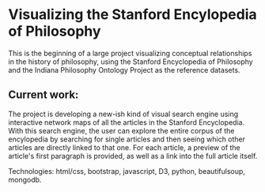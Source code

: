 # Visualizing the Stanford Encylopedia of Philosophy
This is the beginning of a large project visualizing conceptual relationships in the history of philosophy, using the Stanford Encyclopedia of Philosophy and the Indiana Philosophy Ontology Project as the reference datasets. 

## Current work:
The project is developing a new-ish kind of visual search engine using interactive network maps of all the articles in the Stanford Encyclopedia. With this search engine, the user can explore the entire corpus of the encylopedia by searching for single articles and then seeing which other articles are directly linked to that one. For each article,  a preview of the article's first paragraph is provided, as well as a link into the full article itself. 

Technologies: html/css, bootstrap, javascript, D3, python, beautifulsoup, mongodb. 

